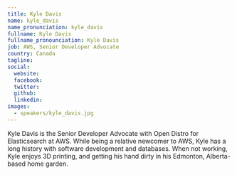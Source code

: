```yaml
---
title: Kyle Davis
name: kyle_davis
name_pronunciation: kyle_davis
fullname: Kyle Davis
fullname_pronounciation: Kyle Davis
job: AWS, Senior Developer Advocate
country: Canada
tagline: 
social:
  website: 
  facebook:
  twitter:
  github: 
  linkedin:
images:
  - speakers/kyle_davis.jpg
---
```


Kyle Davis is the Senior Developer Advocate with Open Distro for Elasticsearch at AWS. While being a relative newcomer to AWS, Kyle has a long history with software development and databases. When not working, Kyle enjoys 3D printing, and getting his hand dirty in his Edmonton, Alberta-based home garden.